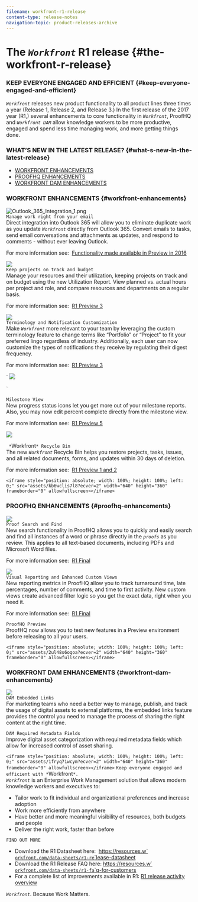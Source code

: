 ```yaml
---
filename: workfront-r1-release
content-type: release-notes
navigation-topic: product-releases-archive
---
```




# The *`Workfront`* R1 release {#the-workfront-r-release}



### KEEP EVERYONE ENGAGED AND EFFICIENT {#keep-everyone-engaged-and-efficient}

  
*`Workfront`* releases new product functionality to all product lines three times a year (Release 1, Release 2, and Release 3.) In the first release of the 2017 year (R1,) several enhancements to core functionality in *`Workfront`*, ProofHQ and *`Workfront DAM`* allow knowledge workers to be more productive, engaged and spend less time managing work, and more getting things done.


### WHAT’S NEW IN THE LATEST RELEASE? {#what-s-new-in-the-latest-release}




* [WORKFRONT ENHANCEMENTS](#workfront-enhancements) 
* [PROOFHQ ENHANCEMENTS](#proofhq) 
* [WORKFRONT DAM ENHANCEMENTS](#workfron) 




### WORKFRONT ENHANCEMENTS {#workfront-enhancements}

![Outlook_365_Integration_1.png](assets/outlook-365-integration-1-350x212.png)   
`Manage work right from your email`   
Direct integration into Outlook 365 will allow you to eliminate duplicate work as you update *`Workfront`* directly from Outlook 365. Convert emails to tasks, send email conversations and attachments as updates, and respond to comments - without ever leaving Outlook.


For more information see:&nbsp; [Functionality made available in Preview in 2016](available-in-preview-in-2016.md)


![](assets/mceclip0-350x218.png)   
`Keep projects on track and budget`   
Manage your resources and their utilization, keeping projects on track and on budget using the new Utilization Report. View planned vs. actual hours per project and role, and compare resources and departments on a regular basis.


For more information see:&nbsp; [R1 Preview 3](r1-preview-3.md)


![](assets/mceclip1-350x169.png)   
`Terminology and Notification Customization`   
Make *`Workfront`* more relevant to your team by leveraging the custom terminology feature to change terms like “Portfolio” or “Project” to fit your preferred lingo regardless of industry. Additionally, each user can now customize the types of notifications they receive by regulating their digest frequency.


For more information see:&nbsp; [R1 Preview 3](r1-preview-3.md)


` ![](assets/mceclip2-350x117.png)

` 


`Milestone View`   
New progress status icons let you get more out of your milestone reports. Also, you may now edit percent complete directly from the milestone view.


For more information see:&nbsp; [R1 Preview 5](r1-preview-5.md)


![](assets/mceclip3-350x122.png)




` *`Workfront`* Recycle Bin`   
The new *`Workfront`* Recycle Bin helps you restore projects, tasks, issues, and all related documents, forms, and updates within 30 days of deletion.


For more information see:&nbsp; [R1 Preview 1 and 2](r1-peview-1-and-2.md)

`<iframe style="position: absolute; width: 100%; height: 100%; left: 0;" src="assets/kb6wclis7l8?ecver=2" width="640" height="360" frameborder="0" allowfullscreen></iframe>`  


### PROOFHQ ENHANCEMENTS {#proofhq-enhancements}

![](assets/mceclip4-350x201.png)   
`Proof Search and Find`   
New search functionality in ProofHQ allows you to quickly and easily search and find all instances of a word or phrase directly in the *`proofs`* as you review. This applies to all text-based documents, including PDFs and Microsoft Word files.


For more information see:&nbsp; [R1 Final](r1-final.md)


![](assets/mceclip5-350x226.png)   
`Visual Reporting and Enhanced Custom Views`   
New reporting metrics in ProofHQ allow you to track turnaround time, late percentages, number of comments, and time to first activity. New custom views create advanced filter logic so you get the exact data, right when you need it.


For more information see:&nbsp; [R1 Final](r1-final.md)


`ProofHQ Preview`   
ProofHQ now allows you to test new features in a Preview environment before releasing to all your users.

`<iframe style="position: absolute; width: 100%; height: 100%; left: 0;" src="assets/2ul48s6oqoa?ecver=2" width="640" height="360" frameborder="0" allowfullscreen></iframe>`  


### WORKFRONT DAM ENHANCEMENTS {#workfront-dam-enhancements}

![](assets/mceclip6-350x195.png)   
`DAM Embedded Links`   
For marketing teams who need a better way to manage, publish, and track the usage of digital assets to external platforms, the embedded links feature provides the control you need to manage the process of sharing the right content at the right time.


`DAM Required Metadata Fields`   
Improve digital asset categorization with required metadata fields which allow for increased control of asset sharing.

`<iframe style="position: absolute; width: 100%; height: 100%; left: 0;" src="assets/1fryq71wcym?ecver=2" width="640" height="360" frameborder="0" allowfullscreen></iframe>`  `Keep everyone engaged and efficient with *`Workfront`*.`   
*`Workfront`* is an Enterprise Work Management solution that allows modern knowledge workers and executives to:



* Tailor work to fit individual and organizational preferences and increase adoption
* Work more efficiently from anywhere
* Have better and more meaningful visibility of resources, both budgets and people
* Deliver the right work, faster than before


`FIND OUT MORE` 



* Download the R1 Datasheet here:&nbsp; [https://resources.w`<wbr>`orkfront.com/data-sheets/r1-re`<wbr>`lease-datasheet](https://resources.workfront.com/data-sheets/r1-release-datasheet)
* Download the R1 Release FAQ here: [https://resources.w`<wbr>`orkfront.com/data-sheets/r1-fa`<wbr>`q-for-customers](https://resources.workfront.com/data-sheets/r1-faq-for-customers)
* For a complete list of improvements available in R1: [R1 release activity overview](r1-release-activity-overview.md)


*`Workfront`*. Because Work Matters.

